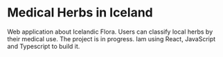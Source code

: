 # Medical Herbs in Iceland

Web application about Icelandic Flora. Users can classify local herbs by their medical use. 
The project is in progress.
Iam using React, JavaScript and Typescript to build it. 



